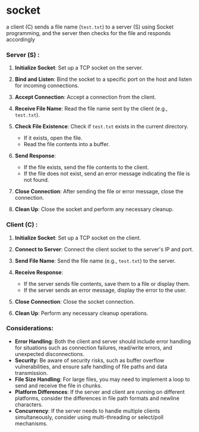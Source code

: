 # socket
a client (C) sends a file name (`test.txt`) to a server (S) using Socket programming, and the server then checks for the file and responds accordingly

### Server (S) :

1. **Initialize Socket**: Set up a TCP socket on the server.

2. **Bind and Listen**: Bind the socket to a specific port on the host and listen for incoming connections.

3. **Accept Connection**: Accept a connection from the client.

4. **Receive File Name**: Read the file name sent by the client (e.g., `test.txt`).

5. **Check File Existence**: Check if `test.txt` exists in the current directory.
   - If it exists, open the file.
   - Read the file contents into a buffer.

6. **Send Response**: 
   - If the file exists, send the file contents to the client.
   - If the file does not exist, send an error message indicating the file is not found.

7. **Close Connection**: After sending the file or error message, close the connection.

8. **Clean Up**: Close the socket and perform any necessary cleanup.

### Client (C) :

1. **Initialize Socket**: Set up a TCP socket on the client.

2. **Connect to Server**: Connect the client socket to the server's IP and port.

3. **Send File Name**: Send the file name (e.g., `test.txt`) to the server.

4. **Receive Response**: 
   - If the server sends file contents, save them to a file or display them.
   - If the server sends an error message, display the error to the user.

5. **Close Connection**: Close the socket connection.

6. **Clean Up**: Perform any necessary cleanup operations.

### Considerations:

- **Error Handling**: Both the client and server should include error handling for situations such as connection failures, read/write errors, and unexpected disconnections.
- **Security**: Be aware of security risks, such as buffer overflow vulnerabilities, and ensure safe handling of file paths and data transmission.
- **File Size Handling**: For large files, you may need to implement a loop to send and receive the file in chunks.
- **Platform Differences**: If the server and client are running on different platforms, consider the differences in file path formats and newline characters.
- **Concurrency**: If the server needs to handle multiple clients simultaneously, consider using multi-threading or select/poll mechanisms.
